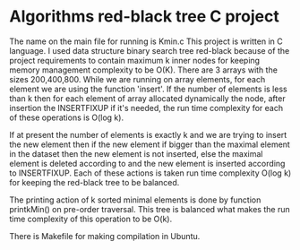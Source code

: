 # Algorithms red-black tree C project

The name on the main file for running is Kmin.c
This project is written in C language.
I used data structure binary search tree red-black because of the project requirements to contain maximum k inner nodes for keeping memory management complexity to be O(K).
There are 3 arrays with the sizes 200,400,800.
While we are running on array elements, for each element we are using the function 'insert'.
If the number of elements is less than k then for each element of array allocated dynamically the node, after insertion the INSERTFIXUP if it's needed, the run time complexity for each of these operations is O(log k).

If at present the number of elements is exactly k and we are trying to insert the new element then if the new element if bigger than the maximal element in the dataset then the new element is not inserted, else the maximal element is deleted according to and the new element is inserted according to INSERTFIXUP.
Each of these actions is taken run time complexity O(log k) for keeping the red-black tree to be balanced.

The printing action of k sorted minimal elements is done by function printkMin() on pre-order traversal.
This tree is balanced what makes the run time complexity of this operation to be O(k).


There is Makefile for making compilation in Ubuntu.

